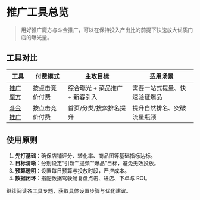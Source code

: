 # 推广工具总览

> 用好推广魔方与斗金推广，可以在保持投入产出比的前提下快速放大优质门店的曝光量。

## 工具对比

| 工具 | 付费模式 | 主攻目标 | 适用场景 |
| --- | --- | --- | --- |
| [推广魔方](./推广魔方.md) | 按点击竞价付费 | 综合曝光 + 菜品推广 + 新客引入 | 需要一站式提量、快速验证爆品 |
| [斗金推广](./斗金推广.md) | 按点击竞价付费 | 首页/分类/搜索排名提升 | 提升自然排名、突破流量瓶颈 |

## 使用原则

1. **先打基础**：确保店铺评分、转化率、商品图等基础指标达标。
2. **目标清晰**：分别设定“引新”“提频”“爆品”目标，避免无效投放。
3. **预算透明**：设置每日预算与投放时段，严控成本。
4. **数据闭环**：搭配数据驾驶舱复盘点击、进店、下单与 ROI。

继续阅读各工具专题，获取具体设置步骤与优化建议。
